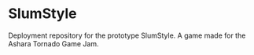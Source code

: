 # SlumStyle
Deployment repository for the prototype SlumStyle. A game made for the Ashara Tornado Game Jam.

